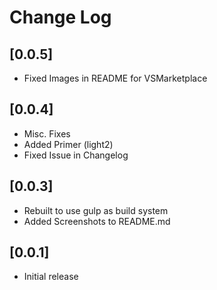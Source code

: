 # Change Log


## [0.0.5]
- Fixed Images in README for VSMarketplace
## [0.0.4]
- Misc. Fixes
- Added Primer (light2)
- Fixed Issue in Changelog
## [0.0.3]
- Rebuilt to use gulp as build system
- Added Screenshots to README.md
## [0.0.1]
- Initial release
